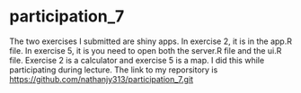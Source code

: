 # participation_7

The two exercises I submitted are shiny apps. In exercise 2, it is in the app.R file. In exercise 5, it is you need to open both
the server.R file and the ui.R file. Exercise 2 is a calculator and exercise 5 is a map. I did this while participating during lecture. 
The link to my reporsitory is https://github.com/nathanjy313/participation_7.git
